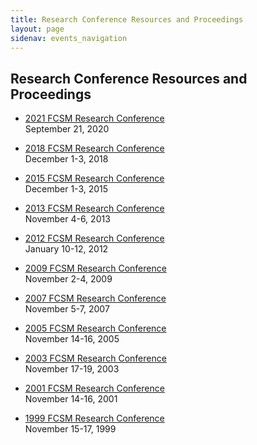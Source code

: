 ```yaml
---
title: Research Conference Resources and Proceedings
layout: page
sidenav: events_navigation
---
```


<h2 class="page-sub-title">Research Conference Resources and Proceedings</h2>

<ul class="fcsm-research-links">
  <li>
    <p><a class="fcsm-main-links" href="/events/2020-federal-commitee-statistical-methology-and-policy-conference">2021 FCSM Research Conference</a><br />
    September 21, 2020</p>
  </li>
  <li>
    <p><a class="fcsm-main-links" href="/events/2018-research-policy-conference">2018 FCSM Research Conference</a><br />
    December 1-3, 2018</p>
  </li>
  <li>
    <p><a class="fcsm-main-links" href="/events/2015-research">2015 FCSM Research Conference</a><br />
    December 1-3, 2015</p>
  </li>
  <li>
    <p><a class="fcsm-main-links" href="/events/2013-research">2013 FCSM Research Conference</a><br />
    November 4-6, 2013</p>
  </li>
  <li>
    <p><a class="fcsm-main-links" href="/events/2012-research">2012 FCSM Research Conference</a><br />
    January 10-12, 2012</p>
  </li>
  <li>
    <p><a class="fcsm-main-links" href="/events/2009-research">2009 FCSM Research Conference</a><br />
    November 2-4, 2009</p>
  </li>
  <li>
    <p><a class="fcsm-main-links" href="/events/2007-research">2007 FCSM Research Conference</a><br />
    November 5-7, 2007</p>
  </li>
  <li>
    <p><a class="fcsm-main-links" href="/events/2005-research">2005 FCSM Research Conference</a><br />
    November 14-16, 2005</p>
  </li>
  <li>
    <p><a class="fcsm-main-links" href="/events/2003-research">2003 FCSM Research Conference</a><br />
    November 17-19, 2003</p>
  </li>
  <li>
    <p><a class="fcsm-main-links" href="/events/2001-research">2001 FCSM Research Conference</a><br />
    November 14-16, 2001</p>
  </li>
  <li>
    <p><a class="fcsm-main-links" href="/events/1999-research">1999 FCSM Research Conference</a><br />
    November 15-17, 1999</p>
  </li>
</ul>